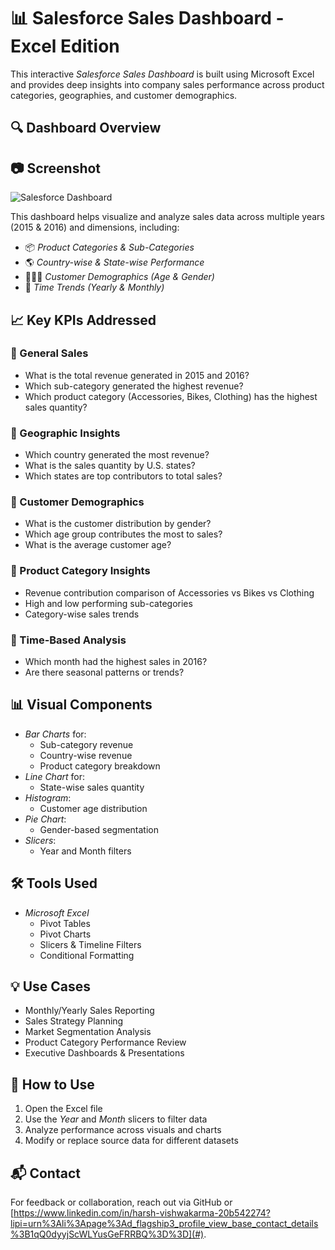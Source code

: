# 📊 Salesforce Sales Dashboard - Excel Edition

This interactive *Salesforce Sales Dashboard* is built using Microsoft Excel and provides deep insights into company sales performance across product categories, geographies, and customer demographics.


## 🔍 Dashboard Overview

## 📷 Screenshot

![Salesforce Dashboard]( )

This dashboard helps visualize and analyze sales data across multiple years (2015 & 2016) and dimensions, including:

- 📦 *Product Categories & Sub-Categories*
- 🌎 *Country-wise & State-wise Performance*
- 🧑‍🤝‍🧑 *Customer Demographics (Age & Gender)*
- 📅 *Time Trends (Yearly & Monthly)*


## 📈 Key KPIs Addressed

### 🔹 General Sales
- What is the total revenue generated in 2015 and 2016?
- Which sub-category generated the highest revenue?
- Which product category (Accessories, Bikes, Clothing) has the highest sales quantity?

### 🔹 Geographic Insights
- Which country generated the most revenue?
- What is the sales quantity by U.S. states?
- Which states are top contributors to total sales?

### 🔹 Customer Demographics
- What is the customer distribution by gender?
- Which age group contributes the most to sales?
- What is the average customer age?

### 🔹 Product Category Insights
- Revenue contribution comparison of Accessories vs Bikes vs Clothing
- High and low performing sub-categories
- Category-wise sales trends

### 🔹 Time-Based Analysis
- Which month had the highest sales in 2016?
- Are there seasonal patterns or trends?


## 📊 Visual Components

- *Bar Charts* for:
  - Sub-category revenue
  - Country-wise revenue
  - Product category breakdown
- *Line Chart* for:
  - State-wise sales quantity
- *Histogram*:
  - Customer age distribution
- *Pie Chart*:
  - Gender-based segmentation
- *Slicers*:
  - Year and Month filters


## 🛠 Tools Used

- *Microsoft Excel*
  - Pivot Tables
  - Pivot Charts
  - Slicers & Timeline Filters
  - Conditional Formatting


## 💡 Use Cases

- Monthly/Yearly Sales Reporting
- Sales Strategy Planning
- Market Segmentation Analysis
- Product Category Performance Review
- Executive Dashboards & Presentations


## 📎 How to Use

1. Open the Excel file
2. Use the *Year* and *Month* slicers to filter data
3. Analyze performance across visuals and charts
4. Modify or replace source data for different datasets


## 📬 Contact

For feedback or collaboration, reach out via GitHub or [https://www.linkedin.com/in/harsh-vishwakarma-20b542274?lipi=urn%3Ali%3Apage%3Ad_flagship3_profile_view_base_contact_details%3B1qQ0dyyjScWLYusGeFRRBQ%3D%3D](#).


